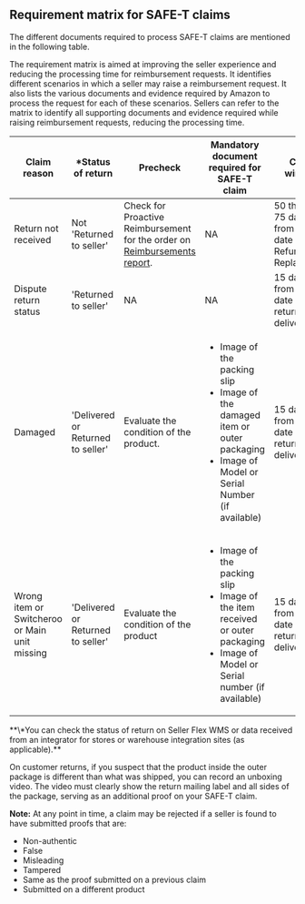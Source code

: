 ## Requirement matrix for SAFE-T claims

The different documents required to process SAFE-T claims are mentioned in the following table.

The requirement matrix is aimed at improving the seller experience and reducing the processing time for reimbursement requests. It identifies different scenarios in which a seller may raise a reimbursement request. It also lists the various documents and evidence required by Amazon to process the request for each of these scenarios. Sellers can refer to the matrix to identify all supporting documents and evidence required while raising reimbursement requests, reducing the processing time.

<table>
  <thead>
    <tr>
      <th>Claim reason</th>
      <th>*Status of return</th>
      <th>Precheck</th>
      <th>Mandatory document required for SAFE-T claim</th>
      <th>Claim window</th>
    </tr>
  </thead>
  <tbody>
    <tr>
      <td>Return not received</td>
      <td>Not 'Returned to seller'</td>
      <td>Check for Proactive Reimbursement for the order on <a href="https://sellercentral.amazon.in/reportcentral/REIMBURSEMENTS/0">Reimbursements report</a>.</td>
      <td>NA</td>
      <td>50 through 75 days from the date of Refund or Replacement</td>
    </tr>
    <tr>
      <td>Dispute return status</td>
      <td>'Returned to seller'</td>
      <td>NA</td>
      <td>NA</td>
      <td>15 days from the date of return delivery</td>
    </tr>
    <tr>
      <td>Damaged</td>
      <td>'Delivered or Returned to seller'</td>
      <td>Evaluate the condition of the product.</td>
      <td>
        <ul>
          <li>Image of the packing slip</li>
          <li>Image of the damaged item or outer packaging</li>
          <li>Image of Model or Serial Number (if available)</li>
        </ul>
      </td>
      <td>15 days from the date of return delivery</td>
    </tr>
    <tr>
      <td>Wrong item or Switcheroo or Main unit missing</td>
      <td>'Delivered or Returned to seller'</td>
      <td>Evaluate the condition of the product</td>
      <td>
        <ul>
          <li>Image of the packing slip</li>
          <li>Image of the item received or outer packaging</li>
          <li>Image of Model or Serial number (if available)</li>
        </ul>
      </td>
      <td>15 days from the date of return delivery</td>
    </tr>
  </tbody>
</table>
**\*You can check the status of return on Seller Flex WMS or data received from an integrator for stores or warehouse integration sites (as applicable).**

On customer returns, if you suspect that the product inside the outer package is different than what was shipped, you can record an unboxing video. The video must clearly show the return mailing label and all sides of the package, serving as an additional proof on your SAFE-T claim.

**Note:** At any point in time, a claim may be rejected if a seller is found to have submitted proofs that are:

-   Non-authentic
-   False
-   Misleading
-   Tampered
-   Same as the proof submitted on a previous claim
-   Submitted on a different product